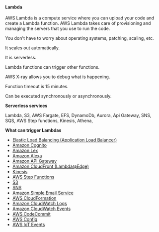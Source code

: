 #### Lambda

AWS Lambda is a compute service where you can upload your code and create a Lambda function. AWS Lambda takes care of provisioning and managing the servers that you use to run the code.

You don't have to worry about operating systems, patching, scaling, etc.

It scales out automatically.

It is serverless.

Lambda functions can trigger other functions.

AWS X-ray allows you to debug what is happening.

Function timeout is 15 minutes.

Can be executed synchronously or asynchronously.

**Serverless services**

Lambda, S3, AWS Fargate, EFS, DynamoDb, Aurora, Api Gateway, SNS, SQS, AWS Step functions, Kinesis, Athena, 

**What can trigger Lambdas**

- [Elastic Load Balancing (Application Load Balancer)](https://docs.aws.amazon.com/lambda/latest/dg/services-alb.html)
- [Amazon Cognito](https://docs.aws.amazon.com/lambda/latest/dg/services-cognito.html)
- [Amazon Lex](https://docs.aws.amazon.com/lambda/latest/dg/services-lex.html)
- [Amazon Alexa](https://docs.aws.amazon.com/lambda/latest/dg/services-alexa.html)
- [Amazon API Gateway](https://docs.aws.amazon.com/lambda/latest/dg/with-on-demand-https.html)
- [Amazon CloudFront (Lambda@Edge)](https://docs.aws.amazon.com/lambda/latest/dg/lambda-edge.html)
- [Kinesis](https://docs.aws.amazon.com/lambda/latest/dg/services-kinesisfirehose.html)
- [AWS Step Functions](https://docs.aws.amazon.com/step-functions/latest/dg/connect-lambda.html)
- [S3](https://docs.aws.amazon.com/lambda/latest/dg/with-s3.html)
- [SNS](https://docs.aws.amazon.com/lambda/latest/dg/with-sns.html)
- [Amazon Simple Email Service](https://docs.aws.amazon.com/lambda/latest/dg/services-ses.html)
- [AWS CloudFormation](https://docs.aws.amazon.com/lambda/latest/dg/services-cloudformation.html)
- [Amazon CloudWatch Logs](https://docs.aws.amazon.com/lambda/latest/dg/services-cloudwatchlogs.html)
- [Amazon CloudWatch Events](https://docs.aws.amazon.com/lambda/latest/dg/with-scheduled-events.html)
- [AWS CodeCommit](https://docs.aws.amazon.com/lambda/latest/dg/services-codecommit.html)
- [AWS Config](https://docs.aws.amazon.com/lambda/latest/dg/services-config.html)
- [AWS IoT Events](https://docs.aws.amazon.com/lambda/latest/dg/services-iotevents.html)

